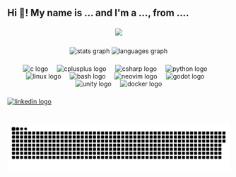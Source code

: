 <h2 align="left">Hi 👋! My name is ... and I'm a ..., from ....</h2>

###

<div align="center">
  <img height="350" src="https://i.pinimg.com/originals/75/90/b0/7590b091674eb2a9700ecec83dd528c9.gif"  />
</div>

###

<div align="center">
  <img src="https://github-readme-stats.vercel.app/api?username=Pac4games&hide_title=false&hide_rank=true&show_icons=true&include_all_commits=true&count_private=true&disable_animations=false&theme=city_lights&locale=en&hide_border=true&custom_title=Pac4's%20Stats" height="150" alt="stats graph"  />
  <img src="https://github-readme-stats.vercel.app/api/top-langs?username=Pac4games&locale=en&hide_title=false&layout=compact&card_width=320&langs_count=5&theme=city_lights&hide_border=true" height="150" alt="languages graph"  />
</div>

###

<div align="center">
  <img src="https://skillicons.dev/icons?i=c" height="30" alt="c logo"  />
  <img width="12" />
  <img src="https://skillicons.dev/icons?i=cpp" height="30" alt="cplusplus logo"  />
  <img width="12" />
  <img src="https://skillicons.dev/icons?i=cs" height="30" alt="csharp logo"  />
  <img width="12" />
  <img src="https://skillicons.dev/icons?i=py" height="30" alt="python logo"  />
  <img width="12" />
  <img src="https://skillicons.dev/icons?i=linux" height="30" alt="linux logo"  />
  <img width="12" />
  <img src="https://skillicons.dev/icons?i=bash" height="30" alt="bash logo"  />
  <img width="12" />
  <img src="https://skillicons.dev/icons?i=neovim" height="30" alt="neovim logo"  />
  <img width="12" />
  <img src="https://skillicons.dev/icons?i=godot" height="30" alt="godot logo"  />
  <img width="12" />
  <img src="https://skillicons.dev/icons?i=unity" height="30" alt="unity logo"  />
  <img width="12" />
  <img src="https://skillicons.dev/icons?i=docker" height="30" alt="docker logo"  />
</div>

###

<div align="left">
  <a href="https://www.linkedin.com/in/paulo-nicolau-1b38a0121/" target="_blank">
    <img src="https://img.shields.io/static/v1?message=LinkedIn&logo=linkedin&label=&color=0077B5&logoColor=white&labelColor=&style=for-the-badge" height="35" alt="linkedin logo"  />
  </a>
</div>

###

<br clear="both">

<img src="https://raw.githubusercontent.com/Pac4games/Pac4games/output/snake.svg" alt="Snake animation" />

###
